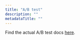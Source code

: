 ```yaml
---
title: "A/B test"
description: ""
metadataTitle: ""
---
```


Find the actual A/B test docs [here](https://docs.adapty.io/docs/ab-tests).